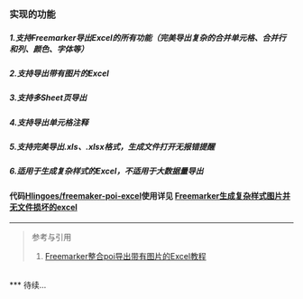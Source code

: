 ### 实现的功能 
##### 1.支持Freemarker导出Excel的所有功能（完美导出复杂的合并单元格、合并行和列、颜色、字体等）
##### 2.支持导出带有图片的Excel
##### 3.支持多Sheet页导出
##### 4.支持导出单元格注释
##### 5.支持完美导出.xls、.xlsx格式，生成文件打开无报错提醒
##### 6.适用于生成复杂样式的Excel，不适用于大数据量导出

#### 代码[Hlingoes/freemaker-poi-excel](https://gitee.com/hlingoes/freemaker-poi-excel)使用详见 [Freemarker生成复杂样式图片并无文件损坏的excel](https://www.cnblogs.com/Hlingoes/p/14828344.html)

---
> 参考与引用
> 1. [Freemarker整合poi导出带有图片的Excel教程](https://blog.csdn.net/x541211190/article/details/105675771)
<br>
***
待续...
